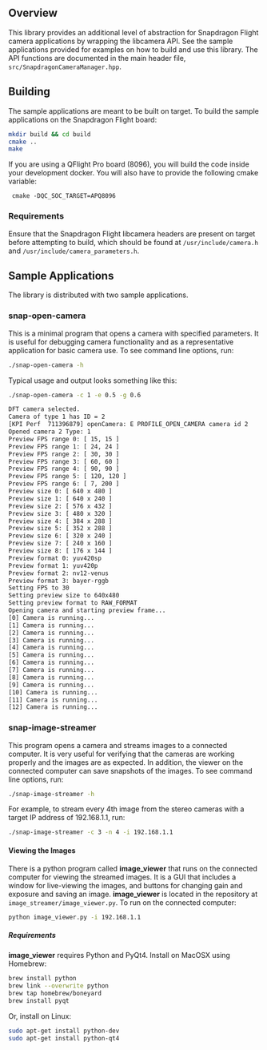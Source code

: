 ## Overview
This library provides an additional level of abstraction for Snapdragon Flight camera applications by wrapping the libcamera API. See the sample applications provided for examples on how to build and use this library. The API functions are documented in the main header file, `src/SnapdragonCameraManager.hpp`.

## Building
The sample applications are meant to be built on target. To build the sample applications on the Snapdragon Flight board:
```bash
mkdir build && cd build
cmake ..
make
```

If you are using a QFlight Pro board (8096), you will build the code inside your development docker.  You will also have to provide the following cmake variable:

``` cmake -DQC_SOC_TARGET=APQ8096```


### Requirements
Ensure that the Snapdragon Flight libcamera headers are present on target before attempting to build, which should be found at `/usr/include/camera.h` and `/usr/include/camera_parameters.h`.

## Sample Applications
The library is distributed with two sample applications.

### snap-open-camera
This is a minimal program that opens a camera with specified parameters. It is useful for debugging camera functionality and as a representative application for basic camera use. To see command line options, run:
```bash
./snap-open-camera -h
```

Typical usage and output looks something like this:
```bash
./snap-open-camera -c 1 -e 0.5 -g 0.6

DFT camera selected.
Camera of type 1 has ID = 2
[KPI Perf  711396879] openCamera: E PROFILE_OPEN_CAMERA camera id 2
Opened camera 2 Type: 1
Preview FPS range 0: [ 15, 15 ]
Preview FPS range 1: [ 24, 24 ]
Preview FPS range 2: [ 30, 30 ]
Preview FPS range 3: [ 60, 60 ]
Preview FPS range 4: [ 90, 90 ]
Preview FPS range 5: [ 120, 120 ]
Preview FPS range 6: [ 7, 200 ]
Preview size 0: [ 640 x 480 ]
Preview size 1: [ 640 x 240 ]
Preview size 2: [ 576 x 432 ]
Preview size 3: [ 480 x 320 ]
Preview size 4: [ 384 x 288 ]
Preview size 5: [ 352 x 288 ]
Preview size 6: [ 320 x 240 ]
Preview size 7: [ 240 x 160 ]
Preview size 8: [ 176 x 144 ]
Preview format 0: yuv420sp
Preview format 1: yuv420p
Preview format 2: nv12-venus
Preview format 3: bayer-rggb
Setting FPS to 30
Setting preview size to 640x480
Setting preview format to RAW_FORMAT
Opening camera and starting preview frame...
[0] Camera is running...
[1] Camera is running...
[2] Camera is running...
[3] Camera is running...
[4] Camera is running...
[5] Camera is running...
[6] Camera is running...
[7] Camera is running...
[8] Camera is running...
[9] Camera is running...
[10] Camera is running...
[11] Camera is running...
[12] Camera is running...
```

### snap-image-streamer
This program opens a camera and streams images to a connected computer. It is very useful for verifying that the cameras are working properly and the images are as expected. In addition, the viewer on the connected computer can save snapshots of the images. To see command line options, run:
```bash
./snap-image-streamer -h
```

For example, to stream every 4th image from the stereo cameras with a target IP address of 192.168.1.1, run:
```bash
./snap-image-streamer -c 3 -n 4 -i 192.168.1.1
```

#### Viewing the Images
There is a python program called **image_viewer** that runs on the connected computer for viewing the streamed images. It is a GUI that includes a window for live-viewing the images, and buttons for changing gain and exposure and saving an image. **image_viewer** is located in the repository at `image_streamer/image_viewer.py`. To run on the connected computer:
```bash
python image_viewer.py -i 192.168.1.1
```

##### Requirements
**image_viewer** requires Python and PyQt4. Install on MacOSX using Homebrew:
```bash
brew install python
brew link --overwrite python
brew tap homebrew/boneyard
brew install pyqt
```

Or, install on Linux:
```bash
sudo apt-get install python-dev
sudo apt-get install python-qt4
```
